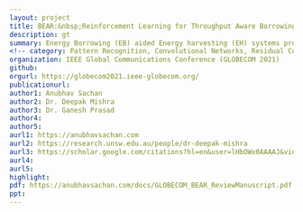 ```yaml
---
layout: project
title: BEAR:&nbsp;Reinforcement Learning for Throughput Aware Borrowing in Energy Harvesting Systems
description: gt
summary: Energy Borrowing (EB) aided Energy harvesting (EH) systems provide a greener alternative to self-sustaining electronic devices in a complex, unprecedented environment by borrowing energy from a supplementary source to regulate the data transmission flow. We propose a reinforcement learning-based algorithm for energy scheduling policy which jointly optimizes the EB and utilizes harvested energy for efficient data transfer at every time instant. As the exact pattern of harvested energy and channel conditions at any time slot is unknown, the proposed algorithm, BEAR (_Borrowing Energy with Adaptive Rewards_), based on actor-critic architecture, learns the optimal power allocation policy for the transmission node. Our designed reward function accommodates the concept of adaptive penalty to punish the transmission node for selecting unfavourable actions. Our simulations show that the BEAR algorithm providing efficient energy management with a focus on throughput maximization yields a 35.45% enhancement in sum throughput over a typical non-borrowing system. Lastly, nontrivial design insights are outlined via numerical results to quantify the practical efficacy of BEAR for EH systems.
<!-- category: Pattern Recognition, Convolutional Networks, Residual Connections, Image Analysis, Unsupervised Learning, CVPR -->
organization: IEEE Global Communications Conference (GLOBECOM 2021)
github: 
orgurl: https://globecom2021.ieee-globecom.org/
publicationurl: 
author1: Anubhav Sachan
author2: Dr. Deepak Mishra
author3: Dr. Ganesh Prasad
author4: 
author5: 
aurl1: https://anubhavsachan.com
aurl2: https://research.unsw.edu.au/people/dr-deepak-mishra
aurl3: https://scholar.google.com/citations?hl=en&user=lHbOWx0AAAAJ&view_op=list_works&sortby=pubdate
aurl4: 
aurl5: 
highlight: 
pdf: https://anubhavsachan.com/docs/GLOBECOM_BEAR_ReviewManuscript.pdf
ppt: 
---
```


